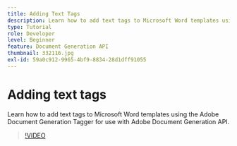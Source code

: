 ```yaml
---
title: Adding Text Tags
description: Learn how to add text tags to Microsoft Word templates using Adobe Document Generation Tagger for use with Adobe Document Generation API
type: Tutorial
role: Developer
level: Beginner
feature: Document Generation API
thumbnail: 332116.jpg
exl-id: 59a0c912-9965-4bf9-8834-28d1dff91055
---
```

# Adding text tags

Learn how to add text tags to Microsoft Word templates using the Adobe Document Generation Tagger for use with Adobe Document Generation API.

>[!VIDEO](https://video.tv.adobe.com/v/332116?hidetitle=true)
